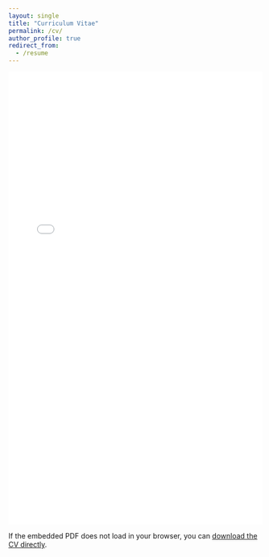 ```yaml
---
layout: single
title: "Curriculum Vitae"
permalink: /cv/
author_profile: true
redirect_from:
  - /resume
---
```


<div class="pdf-viewer">
  <iframe
    src="{{ '/files/CV.pdf#view=FitH' | relative_url }}"
    width="100%"
    height="900"
    style="border: none;"
  >
  </iframe>
</div>

If the embedded PDF does not load in your browser, you can <a href="{{ '/files/CV.pdf' | relative_url }}">download the CV directly</a>.
